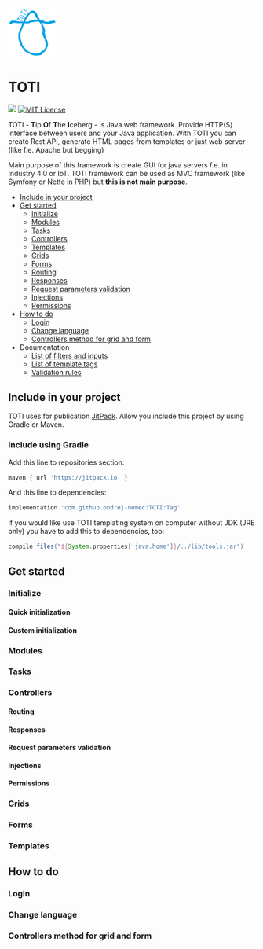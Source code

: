 <img src="logo.png" width="100">

# TOTI

[![](https://jitpack.io/v/ondrej-nemec/MVC.svg)](https://jitpack.io/#ondrej-nemec/MVC)
[![MIT License](http://img.shields.io/badge/license-MIT-green.svg) ](https://github.com/ondrej-nemec/MVC/blob/master/LICENSE)

TOTI - **T**ip **O**f **T**he **I**ceberg - is Java web framework. Provide HTTP(S) interface between users and your Java application. With TOTI you can create Rest API, generate HTML pages from templates or just web server (like f.e. Apache but begging)

Main purpose of this framework is create GUI for java servers f.e. in Industry 4.0 or IoT. TOTI framework can be used as MVC framework (like Symfony or Nette in PHP) but **this is not main purpose**.

* [Include in your project](#include-in-your-project)
* [Get started](#get-started)
	* [Initialize](#initialize)
	* [Modules](#modules)
	* [Tasks](#tasks)
	* [Controllers](#controllers)
	* [Templates](#templates)
	* [Grids](#grids)
	* [Forms](#forms)
	* [Routing](#routing)
	* [Responses](#responses)
	* [Request parameters validation](#request-parameters-validation)
	* [Injections](#injections)
	* [Permissions](#permissions)
* [How to do](#how-to-do)
	* [Login](#login)
	* [Change language](#change-language)
	* [Controllers method for grid and form](#controllers-method-for-grid-and-form)
* Documentation
	* [List of filters and inputs](doc/controls.md)
	* [List of template tags](doc/tags.md)
	* [Validation rules](doc/validation-rules.md)
	
## Include in your project

TOTI uses for publication <a href="https://jitpack.io/">JitPack</a>. Allow you include this project by using Gradle or Maven.

### Include using Gradle

Add this line to repositories section:

```gradle
maven { url 'https://jitpack.io' }
```
And this line to dependencies:

```gradle
implementation 'com.github.ondrej-nemec:TOTI:Tag'
```

If you would like use TOTI templating system on computer without JDK (JRE only) you have to add this to dependencies, too:

```gradle
compile files("${System.properties['java.home']}/../lib/tools.jar")
```

## Get started

### Initialize

#### Quick initialization

#### Custom initialization

### Modules

### Tasks

### Controllers

#### Routing

#### Responses

#### Request parameters validation

#### Injections

#### Permissions

### Grids

### Forms

### Templates

## How to do

### Login

### Change language

### Controllers method for grid and form
